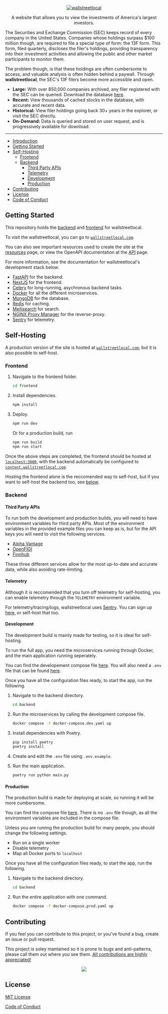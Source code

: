 <p align="center">
  <a href="https://wallstreetlocal.com" target="_blank">
    <picture>
      <img alt="wallstreetlocal" src="https://raw.githubusercontent.com/leftmove/wallstreetlocal/main/frontend/public/static/logo.png" style="max-width: 100%;">
    </picture>
  </a>
</p>

<p align="center">
  A website that allows you to view the investments of America's largest investors.
</p>

<!-- <h1 align="center" color="red">
  The site may be down currently due to excessive traffic.
</h1> -->

The Securities and Exchange Commission (SEC) keeps record of every company in the United States. Companies whose holdings surpass $100 million though, are required to file a special type of form: the 13F form. This form, filed quarterly, discloses the filer's holdings, providing transparency into their investment activities and allowing the public and other market participants to monitor them.

The problem though, is that these holdings are often cumbersome to access, and valuable analysis is often hidden behind a paywall. Through **wallstreetlocal**, the SEC's 13F filers become more accessible and open.

- **Large:** With over 850,000 companies archived, any filer registered with the SEC can be queried. Download the database [here](https://drive.google.com/file/d/1LT4xiFJkh6YlAPQDcov8YIKqcvevFlEE/view).
- **Recent:** View thousands of cached stocks in the database, with accurate and recent data.
- **Historical:** View filer holdings going back 30+ years in the explorer, or visit the SEC directly.
- **On-Demand:** Data is queried and stored on user request, and is progressively available for download.

---

- [Introduction](#introduction)
- [Getting Started](#getting-started)
- [Self-Hosting](#self-hosting)
  - [Frontend](#frontend)
  - [Backend](#backend)
    - [Third Party APIs](#third-party-apis)
    - [Telemetry](#telemetry)
    - [Development](#development)
    - [Production](#production)
- [Contributing](#contributing)
- [License](#license)
- [Code of Conduct](#code-of-conduct)

## Getting Started

This repository holds the [backend](./backend/) and [frontend](./frontend/) for wallstreetlocal.

To visit the wallstreetlocal, you can go to [`wallstreetlocal.com`](https://wallstreetlocal.com).

You can also see important resources used to create the site at the [resources](https://www.wallstreetlocal.com/about/resources) page, or view the OpenAPI documentation at the [API](https://content.wallstreetlocal.com/docs) page.

For more information, see the documentation for wallstreetlocal's development stack below.

- [FastAPI](https://fastapi.tiangolo.com/) for the backend.
- [NextJS](https://nextjs.org/) for the frontend.
- [Celery](https://docs.celeryq.dev/en/stable/getting-started/introduction.html) for long-running, asychronous backend tasks.
- [Docker](https://docs.docker.com/) for all the different microservices.
- [MongoDB](https://www.mongodb.com/docs/) for the database.
- [Redis](https://redis.io/) for caching.
- [Meilisearch](https://www.meilisearch.com/docs) for search.
- [NGINX Proxy Manager](https://nginxproxymanager.com/) for the reverse-proxy.
- [Sentry](https://sentry.io/) for telemetry.

## Self-Hosting

A production version of the site is hosted at [`wallstreetlocal.com`](https://wallstreetlocal.com), but it is also possible to self-host.

### Frontend

1. Navigate to the frontend folder.

   ```bash
   cd frontend
   ```

2. Install dependencies.

   ```bash
   npm install
   ```

3. Deploy.

   ```bash
   npm run dev
   ```

   Or for a production build, run

   ```bash
   npm run build
   npm run start
   ```

Once the above steps are completed, the frontend should be hosted at [`localhost:3000`](http://localhost:3000), with the backend automatically be configured to [`content.wallstreetlocal.com`](https://content.wallstreetlocal.com).

Hosting the frontend alone is the reccomended way to self-host, but if you want to self-host the backend too, see [below](#backend).

### Backend

#### Third Party APIs

To run both the development and production builds, you will need to have environment variables for third party APIs. Most of the environment variables in the provided example files you can keep as is, but for the API keys you will need to visit the following services.

- [Alpha Vantage](https://www.alphavantage.co/)
- [OpenFIGI](https://www.openfigi.com/)
- [Finnhub](https://finnhub.io/)

These three different services allow for the most up-to-date and accurate data, while also avoiding rate-limiting.

#### Telemetry

Although it is reccomended that you turn off telemetry for self-hosting, you can enable telemetry through the `TELEMETRY` environment variable.

For telemetry/tracing/logs, wallstreetlocal uses [Sentry](https://sentry.io/). You can sign up [here](https://sentry.io/signup/), or self-host that too.

#### Development

The development build is mainly made for testing, so it is ideal for self-hosting.

To run the full app, you need the microservices running through Docker, and the main application running seperately.

You can find the developement compose file [here]("./backend/docker-compose.dev.yaml"). You will also need a `.env` file that can be found [here]("./backend/.env.example").

Once you have all the configuration files ready, to start the app, run the following.

1. Navigate to the backend directory.

   ```bash
   cd backend
   ```

2. Run the microservices by calling the development compose file.

   ```bash
   docker compose -f docker-compose.dev.yaml up
   ```

3. Install dependencies with Poetry.

   ```bash
   pip install poetry
   poetry install
   ```

4. Create and edit the `.env` file using `.env.example`.

5. Run the main application.

   ```bash
   poetry run python main.py
   ```

#### Production

The production build is made for deploying at scale, so running it will be more cumbersome.

You can find the compose file [here]("./backend/docker-compose.prod.yaml"). There is no `.env` file though, as all the environment variables are included in the compose file.

Unless you are runnng the production build for many people, you should change the following settings.

- Run on a single worker
- Disable telemetry
- Map all Docker ports to `localhost`

Once you have all the configuration files ready, to start the app, run the following.

1. Navigate to the backend directory.

   ```bash
   cd backend
   ```

2. Run the entire application with one command.

   ```bash
   docker compose -f docker-compose.prod.yaml up
   ```

## Contributing

If you feel you can contribute to this project, or you've found a bug, create an issue or pull request.

This project is soley mantained so it is prone to bugs and anti-patterns, please call them out where you see them. [All contributions are highly appreciated!](./CONTRIBUTING.md)

<div align="center">
  <img src="https://api.star-history.com/svg?repos=leftmove/wallstreetlocal,leftmove/pinestreetlocal&type=Date)](https://star-history.com/#leftmove/wallstreetlocal&leftmove/pinestreetlocal&Date" />
</div>

## License

[MIT License](./LICENSE)

[Code of Conduct](./CODE_OF_CONDUCT.MD)

